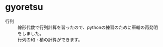 # gyoretsu
<dl>
  <dt>行列</dt>
  <dd>線形代数で行列計算を習ったので、pythonの練習のために車輪の再発明をしました。</dd>
  <dd>行列の和・積の計算ができます。</dd>
</dl> 

